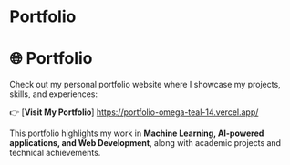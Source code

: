 # Portfolio

# 🌐 Portfolio

Check out my personal portfolio website where I showcase my projects, skills, and experiences:  

👉 [**Visit My Portfolio**] https://portfolio-omega-teal-14.vercel.app/

This portfolio highlights my work in **Machine Learning, AI-powered applications, and Web Development**, along with academic projects and technical achievements.
